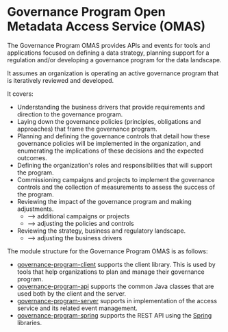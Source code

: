 <!-- SPDX-License-Identifier: Apache-2.0 -->

# Governance Program Open Metadata Access Service (OMAS)

The Governance Program OMAS provides APIs and events for tools and applications
focused on defining a data strategy, planning support for a regulation and/or
developing a governance program for the data landscape.

It assumes an organization is operating an active governance program that is
iteratively reviewed and developed.

It covers:

* Understanding the business drivers that provide requirements and direction
to the governance program.
* Laying down the governance policies (principles, obligations and approaches)
that frame the governance program.
* Planning and defining the governance controls that detail how these governance
policies will be implemented in
the organization, and enumerating the implications of these decisions and
the expected outcomes.
* Defining the organization's roles and responsibilities that will support
the program.
* Commissioning campaigns and projects to implement the governance controls
and the collection of measurements to assess the success of the program.
* Reviewing the impact of the governance program and making adjustments.
  * --> additional campaigns or projects
  * --> adjusting the policies and controls
* Reviewing the strategy, business and regulatory landscape.
  * --> adjusting the business drivers

The module structure for the Governance Program OMAS is as follows:

* [governance-program-client](governance-program-client) supports the client library.
This is used by tools that help organizations to plan and manage their governance program.
* [governance-program-api](governance-program-api) supports the common Java classes
that are used both by the client and the server.
* [governance-program-server](governance-program-server) supports in implementation
of the access service and its related event management.
* [governance-program-spring](governance-program-spring) supports the REST API using
the [Spring](../../../developer-resources/Spring.md) libraries.
